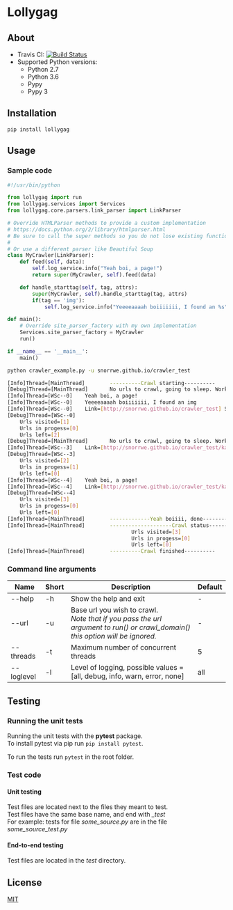 # Lollygag

## About

* Travis CI: [![Build Status](https://travis-ci.org/snorrwe/lollygag.svg?branch=master)](https://travis-ci.org/snorrwe/lollygag)
* Supported Python versions: 
    * Python 2.7
    * Python 3.6
    * Pypy
    * Pypy 3

## Installation

`pip install lollygag`

## Usage

### Sample code

```python
#!/usr/bin/python

from lollygag import run
from lollygag.services import Services
from lollygag.core.parsers.link_parser import LinkParser

# Override HTMLParser methods to provide a custom implementation
# https://docs.python.org/2/library/htmlparser.html
# Be sure to call the super methods so you do not lose existing functionality!
#
# Or use a different parser like Beautiful Soup
class MyCrawler(LinkParser):
    def feed(self, data):
        self.log_service.info("Yeah boi, a page!")
        return super(MyCrawler, self).feed(data)

    def handle_starttag(self, tag, attrs):
        super(MyCrawler, self).handle_starttag(tag, attrs)
        if(tag == 'img'):
            self.log_service.info("Yeeeeaaaah boiiiiiii, I found an %s" % (tag))

def main():
    # Override site_parser_factory with my own implementation
    Services.site_parser_factory = MyCrawler
    run()

if __name__ == '__main__':
    main()

```

```bash
python crawler_example.py -u snorrwe.github.io/crawler_test

[Info]Thread=[MainThread]        ----------Crawl starting----------
[Debug]Thread=[MainThread]       No urls to crawl, going to sleep. Work in progress=[1]
[Info]Thread=[WSc--0]    Yeah boi, a page!
[Info]Thread=[WSc--0]    Yeeeeaaaah boiiiiiii, I found an img
[Info]Thread=[WSc--0]    Link=[http://snorrwe.github.io/crawler_test] StatusCode=[200] Size=[310]
[Debug]Thread=[WSc--0]
    Urls visited=[1]
    Urls in progess=[0]
    Urls left=[2]
[Debug]Thread=[MainThread]       No urls to crawl, going to sleep. Work in progress=[2]
[Info]Thread=[WSc--3]    Link=[http://snorrwe.github.io/crawler_test/kanga2.html] StatusCode=[404] Size=[9340]
[Debug]Thread=[WSc--3]
    Urls visited=[2]
    Urls in progess=[1]
    Urls left=[0]
[Info]Thread=[WSc--4]    Yeah boi, a page!
[Info]Thread=[WSc--4]    Link=[http://snorrwe.github.io/crawler_test/kanga.html] StatusCode=[200] Size=[220]
[Debug]Thread=[WSc--4]
    Urls visited=[3]
    Urls in progess=[0]
    Urls left=[0]
[Info]Thread=[MainThread]        -------------Yeah boiiii, done-----------------
[Info]Thread=[MainThread]        --------------------Crawl status--------------------
                                        Urls visited=[3]
                                        Urls in progess=[0]
                                        Urls left=[0]
[Info]Thread=[MainThread]        ----------Crawl finished----------
```

### Command line arguments

<table>
    <thead>
        <tr>
            <th>Name</th>
            <th>Short</th>
            <th>Description</th>
            <th>Default</th>
        </tr>
    </thead>
    <tbody>
        <div>
            <tr>
                <td>--help</td>
                <td>-h</td>
                <td rowspan="2">Show the help and exit</td>
                <td> - </td>
            </tr>
            <tr>
            </tr>
        </div>
        <div>
            <tr>
                <td>--url</td>
                <td>-u</td>
                <td rowspan="2">Base url you wish to crawl.<br>
                <i>
                    Note that if you pass the url argument to run() or crawl_domain() this option will be ignored.
                </i>
                </td>
                <td> - </td>
            </tr>
            <tr>
            </tr>
        </div>
        <div>
            <tr>
                <td>--threads</td>
                <td>-t</td>
                <td rowspan="2">Maximum number of concurrent threads</td>
                <td> 5 </td>
            </tr>
            <tr>
            </tr>
        </div>
        <div>
            <tr>
                <td>--loglevel</td>
                <td>-l</td>
                <td rowspan="2">Level of logging, possible values = [all, debug, info, warn, error, none]</td>
                <td> all </td>
            </tr>
            <tr>
            </tr>
        </div>
    </tbody>
</table>

## Testing

### Running the unit tests

Running the unit tests with the __pytest__ package.<br>
To install pytest via pip run `pip install pytest`.

To run the tests run `pytest` in the root folder.

### Test code

#### Unit testing

Test files are located next to the files they meant to test.<br>
Test files have the same base name, and end with *_test*<br>
For example: tests for file *some_source.py* are in the file *some_source_test.py*

#### End-to-end testing

Test files are located in the _test_ directory.<br>

## License

[MIT](https://github.com/snorrwe/Crawler/blob/master/LICENSE)
